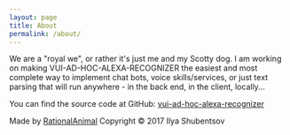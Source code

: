 ```yaml
---
layout: page
title: About
permalink: /about/
---
```


We are a "royal we", or rather it's just me and my Scotty dog. I am working on making VUI-AD-HOC-ALEXA-RECOGNIZER the easiest and most complete way to implement chat bots, voice skills/services, or just text parsing that will run anywhere - in the back end, in the client, locally...

You can find the source code at GitHub: 
[vui-ad-hoc-alexa-recognizer](https://github.com/RationalAnimal/vui-ad-hoc-alexa-recognizer)

Made by [RationalAnimal](https://github.com/RationalAnimal) Copyright © 2017 Ilya Shubentsov

